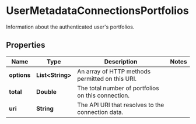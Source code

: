 

# UserMetadataConnectionsPortfolios

Information about the authenticated user's portfolios.

## Properties

| Name | Type | Description | Notes |
|------------ | ------------- | ------------- | -------------|
|**options** | **List&lt;String&gt;** | An array of HTTP methods permitted on this URI. |  |
|**total** | **Double** | The total number of portfolios on this connection. |  |
|**uri** | **String** | The API URI that resolves to the connection data. |  |



